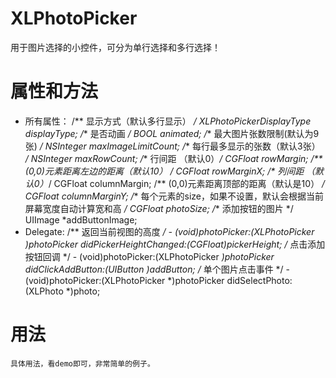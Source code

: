 # XLPhotoPicker
用于图片选择的小控件，可分为单行选择和多行选择！

# 属性和方法
* 所有属性：
        /** 显示方式（默认多行显示） */
        XLPhotoPickerDisplayType displayType;
        /** 是否动画 */
        BOOL animated;
        /** 最大图片张数限制(默认为9张) */
        NSInteger maxImageLimitCount;
        /** 每行最多显示的张数（默认3张） */
        NSInteger maxRowCount;
        /** 行间距 （默认0）*/
        CGFloat rowMargin;
        /** (0,0)元素距离左边的距离（默认10） */
        CGFloat rowMarginX;
        /** 列间距 （默认0）*/
        CGFloat columnMargin;
        /** (0,0)元素距离顶部的距离（默认是10） */
        CGFloat columnMarginY;
        /** 每个元素的size，如果不设置，默认会根据当前屏幕宽度自动计算宽和高 */
        CGFloat photoSize;
        /** 添加按钮的图片 */
        UIImage *addButtonImage;
* Delegate:
        /** 返回当前视图的高度 */
        - (void)photoPicker:(XLPhotoPicker *)photoPicker didPickerHeightChanged:(CGFloat)pickerHeight;
        /** 点击添加按钮回调 */
        - (void)photoPicker:(XLPhotoPicker *)photoPicker didClickAddButton:(UIButton *)addButton;
        /** 单个图片点击事件 */
        - (void)photoPicker:(XLPhotoPicker *)photoPicker didSelectPhoto:(XLPhoto *)photo;

# 用法
    具体用法，看demo即可，非常简单的例子。